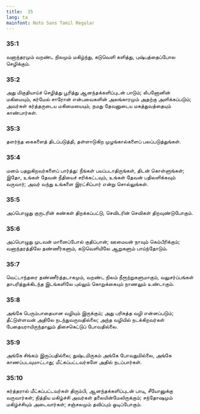 ```yaml
---
title:  35
lang: ta
mainfont: Noto Sans Tamil Regular
---
```


###  35:1

வனாந்தரமும் வறண்ட நிலமும் மகிழ்ந்து, கடுவெளி களித்து, புஷ்பத்தைப்போல செழிக்கும்.

###  35:2

அது மிகுதியாய்ச் செழித்து பூரித்து ஆனந்தக்களிப்புடன் பாடும்; லீபனோனின் மகிமையும், கர்மேல் சாரோன் என்பவைகளின் அலங்காரமும் அதற்கு அளிக்கப்படும்; அவர்கள் கர்த்தருடைய மகிமையையும், நமது தேவனுடைய மகத்துவத்தையும் காண்பார்கள்.

###  35:3

தளர்ந்த கைகளைத் திடப்படுத்தி, தள்ளாடுகிற முழங்கால்களைப் பலப்படுத்துங்கள்.

###  35:4

மனம் பதறுகிறவர்களைப் பார்த்து: நீங்கள் பயப்படாதிருங்கள், திடன் கொள்ளுங்கள்; இதோ, உங்கள் தேவன் நீதியைச் சரிக்கட்டவும், உங்கள் தேவன் பதிலளிக்கவும் வருவார்; அவர் வந்து உங்களை இரட்சிப்பார் என்று சொல்லுங்கள்.

###  35:5

அப்பொழுது குருடரின் கண்கள் திறக்கப்பட்டு, செவிடரின் செவிகள் திறவுண்டுபோகும்.

###  35:6

அப்பொழுது முடவன் மானைப்போல் குதிப்பான்; ஊமையன் நாவும் கெம்பீரிக்கும்; வனாந்தரத்திலே தண்ணீர்களும், கடுவெளியிலே ஆறுகளும் பாய்ந்தோடும்.

###  35:7

வெட்டாந்தரை தண்ணீர்த்தடாகமும், வறண்ட நிலம் நீரூற்றுகளுமாகும், வலுசர்ப்பங்கள் தாபரித்துக்கிடந்த இடங்களிலே புல்லும் கொறுக்கையும் நாணலும் உண்டாகும்.

###  35:8

அங்கே பெரும்பாதையான வழியும் இருக்கும்; அது பரிசுத்த வழி என்னப்படும்; தீட்டுள்ளவன் அதிலே நடந்துவருவதில்லை; அந்த வழியில் நடக்கிறவர்கள் பேதையராயிருந்தாலும் திசைகெட்டுப் போவதில்லை.

###  35:9

அங்கே சிங்கம் இருப்பதில்லை; துஷ்டமிருகம் அங்கே போவதுமில்லை, அங்கே காணப்படவுமாட்டாது; மீட்கப்பட்டவர்களே அதில் நடப்பார்கள்.

###  35:10

கர்த்தரால் மீட்கப்பட்டவர்கள் திரும்பி, ஆனந்தக்களிப்புடன் பாடி, சீயோனுக்கு வருவார்கள்; நித்திய மகிழ்ச்சி அவர்கள் தலையின்மேலிருக்கும்; சந்தோஷமும் மகிழ்ச்சியும் அடைவார்கள்; சஞ்சலமும் தவிப்பும் ஓடிப்போகும்.

